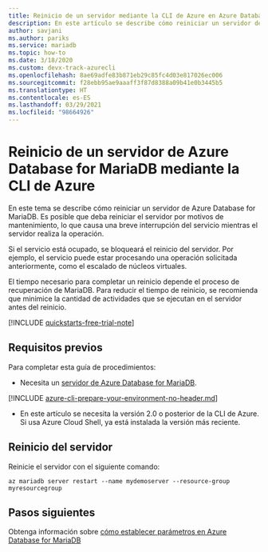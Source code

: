 ```yaml
---
title: Reinicio de un servidor mediante la CLI de Azure en Azure Database for MariaDB
description: En este artículo se describe cómo reiniciar un servidor de Azure Database for MariaDB mediante la CLI de Azure.
author: savjani
ms.author: pariks
ms.service: mariadb
ms.topic: how-to
ms.date: 3/18/2020
ms.custom: devx-track-azurecli
ms.openlocfilehash: 8ae69adfe83b871eb29c85fc4d03e817026ec006
ms.sourcegitcommit: f28ebb95ae9aaaff3f87d8388a09b41e0b3445b5
ms.translationtype: HT
ms.contentlocale: es-ES
ms.lasthandoff: 03/29/2021
ms.locfileid: "98664926"
---
```

# <a name="restart-azure-database-for-mariadb-server-using-the-azure-cli"></a>Reinicio de un servidor de Azure Database for MariaDB mediante la CLI de Azure
En este tema se describe cómo reiniciar un servidor de Azure Database for MariaDB. Es posible que deba reiniciar el servidor por motivos de mantenimiento, lo que causa una breve interrupción del servicio mientras el servidor realiza la operación.

Si el servicio está ocupado, se bloqueará el reinicio del servidor. Por ejemplo, el servicio puede estar procesando una operación solicitada anteriormente, como el escalado de núcleos virtuales.

El tiempo necesario para completar un reinicio depende el proceso de recuperación de MariaDB. Para reducir el tiempo de reinicio, se recomienda que minimice la cantidad de actividades que se ejecutan en el servidor antes del reinicio.

[!INCLUDE [quickstarts-free-trial-note](../../includes/quickstarts-free-trial-note.md)]

## <a name="prerequisites"></a>Requisitos previos

Para completar esta guía de procedimientos:

- Necesita un [servidor de Azure Database for MariaDB](quickstart-create-mariadb-server-database-using-azure-cli.md).
 
[!INCLUDE [azure-cli-prepare-your-environment-no-header.md](../../includes/azure-cli-prepare-your-environment-no-header.md)]

- En este artículo se necesita la versión 2.0 o posterior de la CLI de Azure. Si usa Azure Cloud Shell, ya está instalada la versión más reciente.


## <a name="restart-the-server"></a>Reinicio del servidor

Reinicie el servidor con el siguiente comando:

```azurecli-interactive
az mariadb server restart --name mydemoserver --resource-group myresourcegroup
```

## <a name="next-steps"></a>Pasos siguientes

Obtenga información sobre [cómo establecer parámetros en Azure Database for MariaDB](howto-configure-server-parameters-cli.md)
